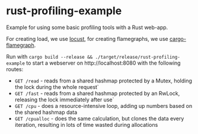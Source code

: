 # rust-profiling-example

Example for using some basic profiling tools with a Rust web-app.

For creating load, we use [locust](https://locust.io/), for creating flamegraphs, we use [cargo-flamegraph](https://github.com/flamegraph-rs/flamegraph).

Run with `cargo build --release && ./target/release/rust-profiling-example` to start a webserver on http://localhost:8080 with the following routes:

* `GET /read` - reads from a shared hashmap protected by a Mutex, holding the lock during the whole request`
* `GET /fast` - reads from a shared hashmap protected by an RwLock, releasing the lock immediately after use`
* `GET /cpu` - does a resource-intensive loop, adding up numbers based on the shared hashmap data
* `GET /cpualloc` - does the same calculation, but clones the data every iteration, resulting in lots of time wasted during allocations 
